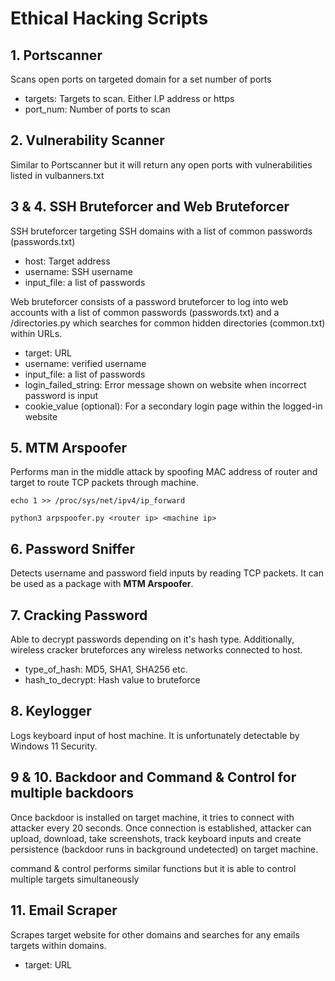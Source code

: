 # Ethical Hacking Scripts

## 1. Portscanner
Scans open ports on targeted domain for a set number of ports
- targets: Targets to scan. Either I.P address or https 
- port_num: Number of ports to scan 

## 2. Vulnerability Scanner
Similar to Portscanner but it will return any open ports with vulnerabilities listed in vulbanners.txt

##  3 & 4.  SSH Bruteforcer and Web Bruteforcer
SSH bruteforcer targeting SSH domains with a list of common passwords (passwords.txt)
- host: Target address
- username: SSH username
- input_file: a list of passwords

Web bruteforcer consists of a password bruteforcer to log into web accounts with a list of common passwords (passwords.txt) and a /directories.py which searches for common hidden directories (common.txt) within URLs.
- target: URL
- username: verified username
- input_file: a list of passwords
- login_failed_string: Error message shown on website when incorrect password is input
- cookie_value (optional): For a secondary login page within the logged-in website

## 5. MTM Arspoofer
Performs man in the middle attack by spoofing MAC address of router and target to route TCP packets through machine.

    echo 1 >> /proc/sys/net/ipv4/ip_forward  

    python3 arpspoofer.py <router ip> <machine ip>

## 6. Password Sniffer
Detects username and password field inputs by reading TCP packets. It can be used as a package with  **MTM Arspoofer**.

## 7. Cracking Password
Able to decrypt passwords depending on it's hash type. Additionally, wireless cracker bruteforces any wireless networks connected to host.
- type_of_hash: MD5, SHA1, SHA256 etc.
- hash_to_decrypt: Hash value to bruteforce

## 8. Keylogger
Logs keyboard input of host machine. It is unfortunately detectable by Windows 11 Security.

## 9 & 10. Backdoor and Command & Control for multiple backdoors
Once backdoor is installed on target machine, it tries to connect with attacker every 20 seconds. Once connection is established, attacker can upload, download, take screenshots, track keyboard inputs and create persistence (backdoor runs in background undetected) on target machine.

command & control performs similar functions but it is able to control multiple targets  simultaneously 

## 11. Email Scraper
Scrapes target website for other domains and searches for any emails targets within domains.
- target: URL
